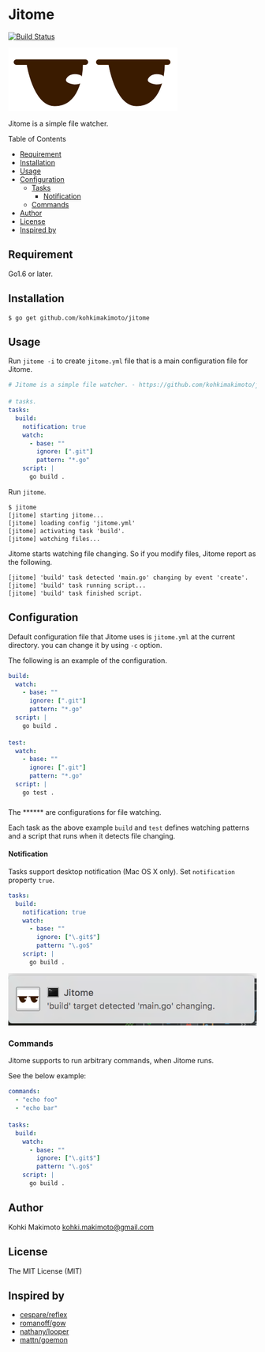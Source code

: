 # Jitome

[![Build Status](https://travis-ci.org/kohkimakimoto/jitome.svg?branch=master)](https://travis-ci.org/kohkimakimoto/jitome)

![logo.png](logo.png)

Jitome is a simple file watcher.

Table of Contents

* [Requirement](#requirement)
* [Installation](#installation)
* [Usage](#usage)
* [Configuration](#configuration)
  * [Tasks](#tasks)
    * [Notification](#notification)
  * [Commands](#commands)
* [Author](#author)
* [License](#license)
* [Inspired by](#inspired-by)

## Requirement

Go1.6 or later.

## Installation

```
$ go get github.com/kohkimakimoto/jitome
```

## Usage

Run `jitome -i` to create `jitome.yml` file that is a main configuration file for Jitome.

```yaml
# Jitome is a simple file watcher. - https://github.com/kohkimakimoto/jitome

# tasks.
tasks:
  build:
    notification: true
    watch:
      - base: ""
        ignore: [".git"]
        pattern: "*.go"
    script: |
      go build .
```

Run `jitome`.

```
$ jitome
[jitome] starting jitome...
[jitome] loading config 'jitome.yml'
[jitome] activating task 'build'.
[jitome] watching files...
```

Jitome starts watching file changing. So if you modify files, Jitome report as the following.

```
[jitome] 'build' task detected 'main.go' changing by event 'create'.
[jitome] 'build' task running script...
[jitome] 'build' task finished script.
```

## Configuration

Default configuration file that Jitome uses is `jitome.yml` at the current directory. you can change it by using `-c` option.

The following is an example of the configuration.

```yaml
build:
  watch:
    - base: ""
      ignore: [".git"]
      pattern: "*.go"
  script: |
    go build .

test:
  watch:
    - base: ""
      ignore: [".git"]
      pattern: "*.go"
  script: |
    go test .
```

### 

The ****** are configurations for file watching.

Each task as the above example `build` and `test` defines watching patterns and a script that runs when it detects file changing.

#### Notification

Tasks support desktop notification (Mac OS X only). Set `notification` property `true`.

```yaml
tasks:
  build:
    notification: true
    watch:
      - base: ""
        ignore: ["\.git$"]
        pattern: "\.go$"
    script: |
      go build .
```

![notification.png](notification.png)

### Commands

Jitome supports to run arbitrary commands, when Jitome runs.

See the below example:

```yaml
commands: 
  - "echo foo"
  - "echo bar"

tasks:
  build:
    watch:
      - base: ""
        ignore: ["\.git$"]
        pattern: "\.go$"
    script: |
      go build .
```

## Author

Kohki Makimoto <kohki.makimoto@gmail.com>

## License

The MIT License (MIT)

## Inspired by

* [cespare/reflex](https://github.com/cespare/reflex)
* [romanoff/gow](https://github.com/romanoff/gow)
* [nathany/looper](https://github.com/nathany/looper)
* [mattn/goemon](https://github.com/mattn/goemon)
